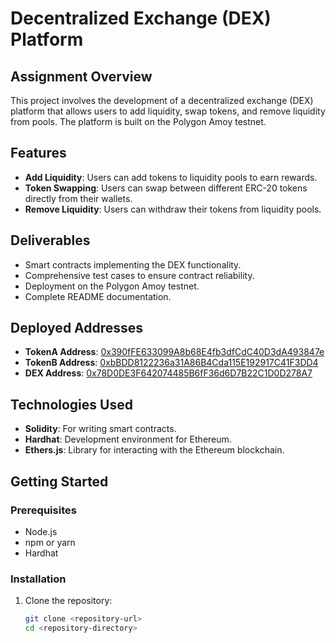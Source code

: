 # Decentralized Exchange (DEX) Platform

## Assignment Overview
This project involves the development of a decentralized exchange (DEX) platform that allows users to add liquidity, swap tokens, and remove liquidity from pools. The platform is built on the Polygon Amoy testnet.

## Features
- **Add Liquidity**: Users can add tokens to liquidity pools to earn rewards.
- **Token Swapping**: Users can swap between different ERC-20 tokens directly from their wallets.
- **Remove Liquidity**: Users can withdraw their tokens from liquidity pools.

## Deliverables
- Smart contracts implementing the DEX functionality.
- Comprehensive test cases to ensure contract reliability.
- Deployment on the Polygon Amoy testnet.
- Complete README documentation.

## Deployed Addresses
- **TokenA Address**: [0x390fFE633099A8b68E4fb3dfCdC40D3dA493847e](https://polygonscan.com/address/0x390fFE633099A8b68E4fb3dfCdC40D3dA493847e)
- **TokenB Address**: [0xbBDD8122236a31A86B4Cda115E192917C41F3DD4](https://polygonscan.com/address/0xbBDD8122236a31A86B4Cda115E192917C41F3DD4)
- **DEX Address**: [0x78D0DE3F642074485B6fF36d6D7B22C1D0D278A7](https://polygonscan.com/address/0x78D0DE3F642074485B6fF36d6D7B22C1D0D278A7)

## Technologies Used
- **Solidity**: For writing smart contracts.
- **Hardhat**: Development environment for Ethereum.
- **Ethers.js**: Library for interacting with the Ethereum blockchain.


## Getting Started

### Prerequisites
- Node.js
- npm or yarn
- Hardhat

### Installation
1. Clone the repository:
   ```bash
   git clone <repository-url>
   cd <repository-directory>
